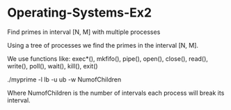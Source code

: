 # Operating-Systems-Ex2
Find primes in interval [N, M] with multiple processes

Using a tree of processes we find the primes in the interval [N, M]. 

We use functions like: exec*(), mkfifo(), pipe(), open(), close(), read(), write(),
poll(), wait(), kill(), exit()


./myprime -l lb -u ub -w NumofChildren

Where NumofChildren is the number of intervals each process will break its interval.

